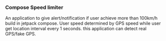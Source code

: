 ### Compose Speed limiter

An application to give alert/notification if user achieve more than 100km/h build in jetpack compose.  User speed determined by GPS speed while user get location interval every 1 seconds. this application can detect real GPS/fake GPS.
